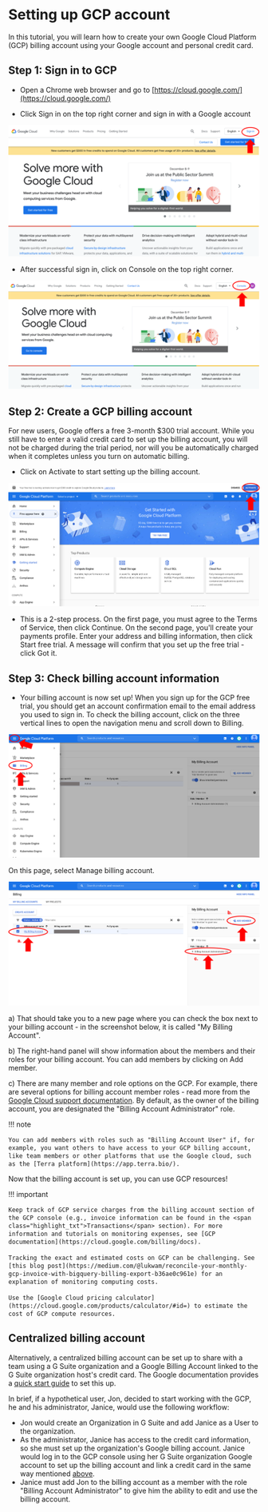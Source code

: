 # Setting up GCP account

In this tutorial, you will learn how to create your own Google Cloud Platform (GCP) billing account using your Google account and personal credit card.

## Step 1: Sign in to GCP

- Open a Chrome web browser and go to [https://cloud.google.com/](https://cloud.google.com/)

- Click <span class="highlight_txt">Sign in</span> on the top right corner and sign in with a Google account

![](./gcp_images/gcp_login.png "GCP sign in button")

- After successful sign in, click on <span class="highlight_txt">Console</span> on the top right corner.

![](./gcp_images/gcp_console.png "GCP console button")

## Step 2: Create a GCP billing account <a name="create-billing"></a>

For new users, Google offers a free 3-month $300 trial account. While you still have to enter a valid credit card to set up the billing account, you will not be charged during the trial period, nor will you be automatically charged when it completes unless you turn on automatic billing.

- Click on <span class="highlight_txt">Activate</span> to start setting up the billing account.

![](./gcp_images/gcp_activatefreetrial.png "GCP activate free trial button")

- This is a 2-step process. On the first page, you must agree to the Terms of Service, then click <span class="highlight_txt">Continue</span>. On the second page, you'll create your payments profile. Enter your address and billing information, then click <span class="highlight_txt">Start free trial</span>. A message will confirm that you set up the free trial - click <span class="highlight_txt">Got it</span>.


## Step 3: Check billing account information

- Your billing account is now set up! When you sign up for the GCP free trial, you should get an account confirmation email to the email address you used to sign in. To check the billing account, click on the three vertical lines to open the navigation menu and scroll down to <span class="highlight_txt">Billing</span>.

![](./gcp_images/gcp_billingtab.png "GCP billing tab")

On this page, select <span class="highlight_txt">Manage billing account</span>.

![](./gcp_images/gcp_billingaccountmember.png "GCP billing account information")

a) That should take you to a new page where you can check the box next to your billing account - in the screenshot below, it is called "My Billing Account".

b) The right-hand panel will show information about the members and their roles for your billing account. You can add members by clicking on <span class="highlight_txt">Add member</span>.

c) There are many member and role options on the GCP. For example, there are several options for billing account member roles - read more from the [Google Cloud support documentation](https://cloud.google.com/billing/docs/how-to/billing-access). By default, as the owner of the billing account, you are designated the "Billing Account Administrator" role.

!!! note

    You can add members with roles such as "Billing Account User" if, for example, you want others to have access to your GCP billing account, like team members or other platforms that use the Google cloud, such as the [Terra platform](https://app.terra.bio/).

Now that the billing account is set up, you can use GCP resources!

!!! important

    Keep track of GCP service charges from the billing account section of the GCP console (e.g., invoice information can be found in the <span class="highlight_txt">Transactions</span> section). For more information and tutorials on monitoring expenses, see [GCP documentation](https://cloud.google.com/billing/docs).

    Tracking the exact and estimated costs on GCP can be challenging. See [this blog post](https://medium.com/@lukwam/reconcile-your-monthly-gcp-invoice-with-bigquery-billing-export-b36ae0c961e) for an explanation of monitoring computing costs.

    Use the [Google Cloud pricing calculator](https://cloud.google.com/products/calculator/#id=) to estimate the cost of GCP compute resources.

## Centralized billing account

Alternatively, a centralized billing account can be set up to share with a team using a G Suite organization and a Google Billing Account linked to the G Suite organization host's credit card. The Google documentation provides a [quick start guide](https://cloud.google.com/resource-manager/docs/quickstart-organizations) to set this up.

In brief, if a hypothetical user, Jon, decided to start working with the GCP, he and his administrator, Janice, would use the following workflow:

- Jon would create an Organization in G Suite and add Janice as a User to the organization.
- As the administrator, Janice has access to the credit card information, so she must set up the organization's Google billing account. Janice would log in to the GCP console using her G Suite organization Google account to set up the billing account and link a credit card in the same way mentioned [above](#create-billing).
- Janice must add Jon to the billing account as a member with the role "Billing Account Administrator" to give him the ability to edit and use the billing account.
